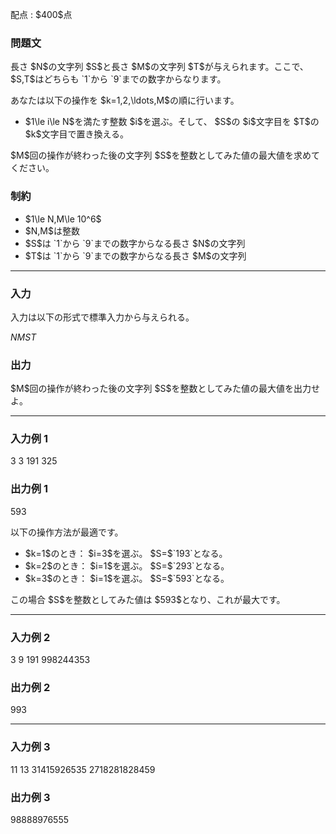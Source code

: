 
<div>

<span>

<span>

<p>
配点 : $400$点
</p>

<div>

<section>

### **問題文**

<p>
長さ $N$の文字列 $S$と長さ $M$の文字列 $T$が与えられます。ここで、 $S,T$はどちらも `1`から `9`までの数字からなります。
</p>

<p>
あなたは以下の操作を $k=1,2,\ldots,M$の順に行います。
</p>

<ul>

<li>
$1\le i\le N$を満たす整数 $i$を選ぶ。そして、 $S$の $i$文字目を $T$の $k$文字目で置き換える。
</li>

</ul>

<p>
$M$回の操作が終わった後の文字列 $S$を整数としてみた値の最大値を求めてください。
</p>

</section>

</div>

<div>

<section>

### **制約**

<ul>

<li>
$1\le N,M\le 10^6$
</li>

<li>
$N,M$は整数
</li>

<li>
$S$は `1`から `9`までの数字からなる長さ $N$の文字列
</li>

<li>
$T$は `1`から `9`までの数字からなる長さ $M$の文字列
</li>

</ul>

</section>

</div>

---

<div>

<div>

<section>

### **入力**

<p>
入力は以下の形式で標準入力から与えられる。
</p>

<div>

$N$$M$$S$$T$
</div>

</section>

</div>

<div>

<section>

### **出力**

<p>
$M$回の操作が終わった後の文字列 $S$を整数としてみた値の最大値を出力せよ。
</p>

</section>

</div>

</div>

---

<div>

<section>

### **入力例 1**

<div>

3 3
191
325

</div>

</section>

</div>

<div>

<section>

### **出力例 1**

<div>

593

</div>

<p>
以下の操作方法が最適です。
</p>

<ul>

<li>
$k=1$のとき： $i=3$を選ぶ。 $S=$`193`となる。
</li>

<li>
$k=2$のとき： $i=1$を選ぶ。 $S=$`293`となる。
</li>

<li>
$k=3$のとき： $i=1$を選ぶ。 $S=$`593`となる。
</li>

</ul>

<p>
この場合 $S$を整数としてみた値は $593$となり、これが最大です。
</p>

</section>

</div>

---

<div>

<section>

### **入力例 2**

<div>

3 9
191
998244353

</div>

</section>

</div>

<div>

<section>

### **出力例 2**

<div>

993

</div>

</section>

</div>

---

<div>

<section>

### **入力例 3**

<div>

11 13
31415926535
2718281828459

</div>

</section>

</div>

<div>

<section>

### **出力例 3**

<div>

98888976555

</div>

</section>

</div>

</span>

</span>

</div>
